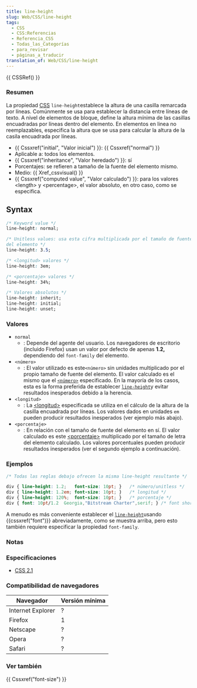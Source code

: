 ```yaml
---
title: line-height
slug: Web/CSS/line-height
tags:
  - CSS
  - CSS:Referencias
  - Referencia_CSS
  - Todas_las_Categorías
  - para_revisar
  - páginas_a_traducir
translation_of: Web/CSS/line-height
---
```

{{ CSSRef() }}

### Resumen

La propiedad [CSS](/es/docs/Web/CSS) `line-height`[](/es/docs/Web/CSS)establece la altura de una casilla remarcada por líneas. Comúnmente se usa para establecer la distancia entre líneas de texto. A nivel de elementos de bloque, define la altura mínima de las casillas encuadradas por líneas dentro del elemento. En elementos en linea no reemplazables, especifica la altura que se usa para calcular la altura de la casila encuadrada por líneas.

- {{ Cssxref("initial", "Valor inicial") }}: {{ Cssxref("normal") }}
- Aplicable a: todos los elementos.
- {{ Cssxref("inheritance", "Valor heredado") }}: sí
- Porcentajes: se refieren a tamaño de la fuente del elemento mismo.
- Medio: {{ Xref_cssvisual() }}
- {{ Cssxref("computed value", "Valor calculado") }}: para los valores \<length> y \<percentage>, el valor absoluto, en otro caso, como se especifica.

## Syntax

```css
/* Keyword value */
line-height: normal;

/* Unitless values: usa esta cifra multiplicada por el tamaño de fuente
del elemento */
line-height: 3.5;

/* <longitud> valores */
line-height: 3em;

/* <porcentaje> valores */
line-height: 34%;

/* Valores absolutos */
line-height: inherit;
line-height: initial;
line-height: unset;
```

### Valores

- `normal`
  - : Depende del agente del usuario. Los navegadores de escritorio (incluido Firefox) usan un valor por defecto de apenas **1.2,** dependiendo del `font-family` del elemento.
- `<número>`
  - : El valor utilizado es este`<número>` sin unidades multiplicado por el propio tamaño de fuente del elemento. El valor calculado es el mismo que el [`<número>`](https://developer.mozilla.org/en-US/docs/Web/CSS/number) especificado. En la mayoría de los casos, esta es la forma preferida de establecer [`line-height`](https://developer.mozilla.org/es/docs/Web/CSS/line-height)y evitar resultados inesperados debido a la herencia.
- `<longitud>`
  - : La [\<longitud>](/es/docs/Web/CSS/length) especificada se utiliza en el cálculo de la altura de la casilla encuadrada por líneas. Los valores dados en unidades `em` pueden producir resultados inesperados (ver ejemplo más abajo).
- `<porcentaje>`
  - : En relación con el tamaño de fuente del elemento en sí. El valor calculado es este [\<porcentaje>](/es/docs/Web/CSS/porcentaje) multiplicado por el tamaño de letra del elemento calculado. Los valores porcentuales pueden producir resultados inesperados (ver el segundo ejemplo a continuación).

### Ejemplos

```css
/* Todas las reglas debajo ofrecen la misma line-height resultante */

div { line-height: 1.2;   font-size: 10pt; }   /* número/unitless */
div { line-height: 1.2em; font-size: 10pt; }   /* longitud */
div { line-height: 120%;  font-size: 10pt; }   /* porcentaje */
div { font: 10pt/1.2  Georgia,"Bitstream Charter",serif; } /* font shorthand */
```

A menudo es más conveniente establecer el [`line-height`](https://developer.mozilla.org/es/docs/Web/CSS/line-height)usando {{cssxref("font")}} abreviadamente, como se muestra arriba, pero esto también requiere especificar la propiedad `font-family`.

### Notas

### Especificaciones

- [CSS 2.1](http://www.w3.org/TR/CSS21/visudet.html#propdef-line-height)

### Compatibilidad de navegadores

| Navegador         | Versión mínima |
| ----------------- | -------------- |
| Internet Explorer | ?              |
| Firefox           | 1              |
| Netscape          | ?              |
| Opera             | ?              |
| Safari            | ?              |

### Ver también

{{ Cssxref("font-size") }}
